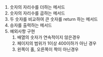1. 숫자의 자리수를 더하는 메서드
2. 숫자의 자리수를 곱하는 메서드
3. 두 숫자를 비교하여 큰 숫자를 return 하는 메서드
4. 승자를 출력하는 메서드
5. 예외사항 구현
   1. 배열의 숫자가 연속적이지 않은경우
   2. 페이지의 범위가 1이상 400이하가 아닌 경우
   3. 왼쪽이 홀, 오른쪽이 짝이 아닌경우
